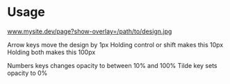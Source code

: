 # Usage
www.mysite.dev/page?show-overlay=/path/to/design.jpg

Arrow keys move the design by 1px
Holding control or shift makes this 10px
Holding both makes this 100px

Numbers keys changes opacity to between 10% and 100%
Tilde key sets opacity to 0%